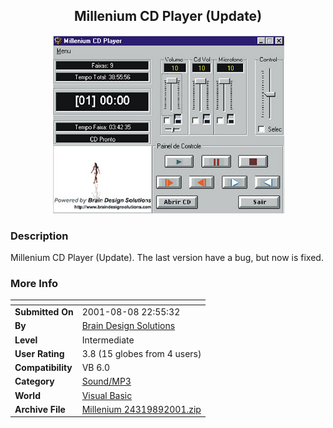 ﻿<div align="center">

## Millenium CD Player \(Update\)

<img src="PIC200189743374456.jpg">
</div>

### Description

Millenium CD Player (Update). The last version have a bug, but now is fixed.
 
### More Info
 


<span>             |<span>
---                |---
**Submitted On**   |2001-08-08 22:55:32
**By**             |[Brain Design Solutions](https://github.com/Planet-Source-Code/PSCIndex/blob/master/ByAuthor/brain-design-solutions.md)
**Level**          |Intermediate
**User Rating**    |3.8 (15 globes from 4 users)
**Compatibility**  |VB 6\.0
**Category**       |[Sound/MP3](https://github.com/Planet-Source-Code/PSCIndex/blob/master/ByCategory/sound-mp3__1-45.md)
**World**          |[Visual Basic](https://github.com/Planet-Source-Code/PSCIndex/blob/master/ByWorld/visual-basic.md)
**Archive File**   |[Millenium 24319892001\.zip](https://github.com/Planet-Source-Code/brain-design-solutions-millenium-cd-player-update__1-26010/archive/master.zip)








